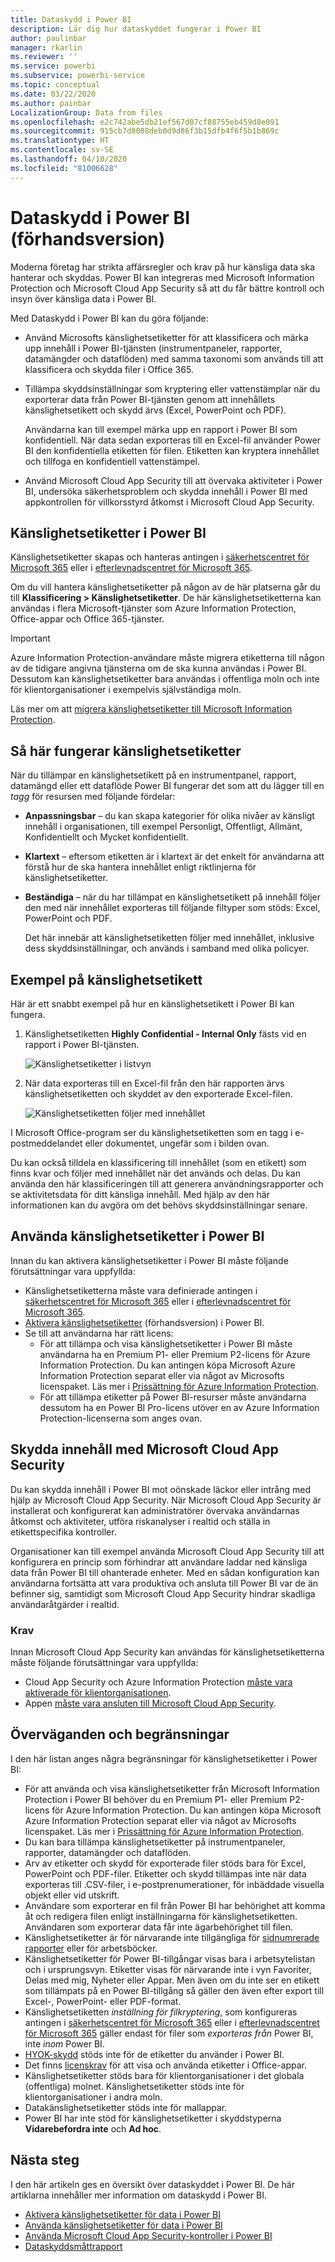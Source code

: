 ```yaml
---
title: Dataskydd i Power BI
description: Lär dig hur dataskyddet fungerar i Power BI
author: paulinbar
manager: rkarlin
ms.reviewer: ''
ms.service: powerbi
ms.subservice: powerbi-service
ms.topic: conceptual
ms.date: 03/22/2020
ms.author: painbar
LocalizationGroup: Data from files
ms.openlocfilehash: e2c742abe5db21ef567d07cf88755eb459d8e091
ms.sourcegitcommit: 915cb7d8088deb0d9d86f3b15dfb4f6f5b1b869c
ms.translationtype: HT
ms.contentlocale: sv-SE
ms.lasthandoff: 04/10/2020
ms.locfileid: "81006628"
---
```

# <a name="data-protection-in-power-bi-preview"></a>Dataskydd i Power BI (förhandsversion)

Moderna företag har strikta affärsregler och krav på hur känsliga data ska hanterar och skyddas. Power BI kan integreras med Microsoft Information Protection och Microsoft Cloud App Security så att du får bättre kontroll och insyn över känsliga data i Power BI. 

Med Dataskydd i Power BI kan du göra följande:

* Använd Microsofts känslighetsetiketter för att klassificera och märka upp innehåll i Power BI-tjänsten (instrumentpaneler, rapporter, datamängder och dataflöden) med samma taxonomi som används till att klassificera och skydda filer i Office 365. 

* Tillämpa skyddsinställningar som kryptering eller vattenstämplar när du exporterar data från Power BI-tjänsten genom att innehållets känslighetsetikett och skydd ärvs (Excel, PowerPoint och PDF). 

  Användarna kan till exempel märka upp en rapport i Power BI som konfidentiell. När data sedan exporteras till en Excel-fil använder Power BI den konfidentiella etiketten för filen. Etiketten kan kryptera innehållet och tillfoga en konfidentiell vattenstämpel.

* Använd Microsoft Cloud App Security till att övervaka aktiviteter i Power BI, undersöka säkerhetsproblem och skydda innehåll i Power BI med appkontrollen för villkorsstyrd åtkomst i Microsoft Cloud App Security. 

## <a name="sensitivity-labels-in-power-bi"></a>Känslighetsetiketter i Power BI

Känslighetsetiketter skapas och hanteras antingen i [säkerhetscentret för Microsoft 365](https://security.microsoft.com/) eller i [efterlevnadscentret för Microsoft 365](https://compliance.microsoft.com/).

Om du vill hantera känslighetsetiketter på någon av de här platserna går du till **Klassificering > Känslighetsetiketter**. De här känslighetsetiketterna kan användas i flera Microsoft-tjänster som Azure Information Protection, Office-appar och Office 365-tjänster.

> [!IMPORTANT]
> Azure Information Protection-användare måste migrera etiketterna till någon av de tidigare angivna tjänsterna om de ska kunna användas i Power BI. Dessutom kan känslighetsetiketter bara användas i offentliga moln och inte för klientorganisationer i exempelvis självständiga moln.
>
> Läs mer om att [migrera känslighetsetiketter till Microsoft Information Protection](https://docs.microsoft.com/azure/information-protection/configure-policy-migrate-labels).

## <a name="how-sensitivity-labels-work"></a>Så här fungerar känslighetsetiketter

När du tillämpar en känslighetsetikett på en instrumentpanel, rapport, datamängd eller ett dataflöde Power BI fungerar det som att du lägger till en *tagg* för resursen med följande fördelar:
* **Anpassningsbar** – du kan skapa kategorier för olika nivåer av känsligt innehåll i organisationen, till exempel Personligt, Offentligt, Allmänt, Konfidentiellt och Mycket konfidentiellt.
* **Klartext** – eftersom etiketten är i klartext är det enkelt för användarna att förstå hur de ska hantera innehållet enligt riktlinjerna för känslighetsetiketter.
* **Beständiga** – när du har tillämpat en känslighetsetikett på innehåll följer den med när innehållet exporteras till följande filtyper som stöds: Excel, PowerPoint och PDF. 

  Det här innebär att känslighetsetiketten följer med innehållet, inklusive dess skyddsinställningar, och används i samband med olika policyer. 

## <a name="sensitivity-label-example"></a>Exempel på känslighetsetikett 

Här är ett snabbt exempel på hur en känslighetsetikett i Power BI kan fungera.

1. Känslighetsetiketten **Highly Confidential - Internal Only** fästs vid en rapport i Power BI-tjänsten.

   ![Känslighetsetiketter i listvyn](media/service-security-data-protection-overview/sensitivity-labels-overview-01.png)

2. När data exporteras till en Excel-fil från den här rapporten ärvs känslighetsetiketten och skyddet av den exporterade Excel-filen.

   ![Känslighetsetiketten följer med innehållet](media/service-security-data-protection-overview/sensitivity-labels-overview-02.png)

I Microsoft Office-program ser du känslighetsetiketten som en tagg i e-postmeddelandet eller dokumentet, ungefär som i bilden ovan.

Du kan också tilldela en klassificering till innehållet (som en etikett) som finns kvar och följer med innehållet när det används och delas. Du kan använda den här klassificeringen till att generera användningsrapporter och se aktivitetsdata för ditt känsliga innehåll. Med hjälp av den här informationen kan du avgöra om det behövs skyddsinställningar senare.


## <a name="using-sensitivity-labels-in-power-bi"></a>Använda känslighetsetiketter i Power BI

Innan du kan aktivera känslighetsetiketter i Power BI måste följande förutsättningar vara uppfyllda: 

* Känslighetsetiketterna måste vara definierade antingen i [säkerhetscentret för Microsoft 365](https://security.microsoft.com/) eller i [efterlevnadscentret för Microsoft 365](https://compliance.microsoft.com/). 
* [Aktivera känslighetsetiketter](service-security-enable-data-sensitivity-labels.md) (förhandsversion) i Power BI.
* Se till att användarna har rätt licens:
  * För att tillämpa och visa känslighetsetiketter i Power BI måste användarna ha en Premium P1- eller Premium P2-licens för Azure Information Protection. Du kan antingen köpa Microsoft Azure Information Protection separat eller via något av Microsofts licenspaket. Läs mer i [Prissättning för Azure Information Protection](https://azure.microsoft.com/pricing/details/information-protection/).
  * För att tillämpa etiketter på Power BI-resurser måste användarna dessutom ha en Power BI Pro-licens utöver en av Azure Information Protection-licenserna som anges ovan. 

## <a name="protect-content-using-microsoft-cloud-app-security"></a>Skydda innehåll med Microsoft Cloud App Security

Du kan skydda innehåll i Power BI mot oönskade läckor eller intrång med hjälp av Microsoft Cloud App Security. När Microsoft Cloud App Security är installerat och konfigurerat kan administratörer övervaka användarnas åtkomst och aktiviteter, utföra riskanalyser i realtid och ställa in etikettspecifika kontroller.

Organisationer kan till exempel använda Microsoft Cloud App Security till att konfigurera en princip som förhindrar att användare laddar ned känsliga data från Power BI till ohanterade enheter. Med en sådan konfiguration kan användarna fortsätta att vara produktiva och ansluta till Power BI var de än befinner sig, samtidigt som Microsoft Cloud App Security hindrar skadliga användaråtgärder i realtid. 

### <a name="requirements"></a>Krav

Innan Microsoft Cloud App Security kan användas för känslighetsetiketterna måste följande förutsättningar vara uppfyllda: 

* Cloud App Security och Azure Information Protection [måste vara aktiverade för klientorganisationen](https://docs.microsoft.com/cloud-app-security/azip-integration).
* Appen [måste vara ansluten till Microsoft Cloud App Security](https://docs.microsoft.com/cloud-app-security/enable-instant-visibility-protection-and-governance-actions-for-your-apps).

## <a name="considerations-and-limitations"></a>Överväganden och begränsningar

I den här listan anges några begränsningar för känslighetsetiketter i Power BI:

* För att använda och visa känslighetsetiketter från Microsoft Information Protection i Power BI behöver du en Premium P1- eller Premium P2-licens för Azure Information Protection. Du kan antingen köpa Microsoft Azure Information Protection separat eller via något av Microsofts licenspaket. Läs mer i [Prissättning för Azure Information Protection](https://azure.microsoft.com/pricing/details/information-protection/).
* Du kan bara tillämpa känslighetsetiketter på instrumentpaneler, rapporter, datamängder och dataflöden.
* Arv av etiketter och skydd för exporterade filer stöds bara för Excel, PowerPoint och PDF-filer. Etiketter och skydd tillämpas inte när data exporteras till .CSV-filer, i e-postprenumerationer, för inbäddade visuella objekt eller vid utskrift.
* Användare som exporterar en fil från Power BI har behörighet att komma åt och redigera filen enligt inställningarna för känslighetsetiketten. Användaren som exporterar data får inte ägarbehörighet till filen. 
* Känslighetsetiketter är för närvarande inte tillgängliga för [sidnumrerade rapporter]( https://docs.microsoft.com/power-bi/paginated-reports-report-builder-power-bi) eller för arbetsböcker.
* Känslighetsetiketter för Power BI-tillgångar visas bara i arbetsytelistan och i ursprungsvyn. Etiketter visas för närvarande inte i vyn Favoriter, Delas med mig, Nyheter eller Appar. Men även om du inte ser en etikett som tillämpats på en Power BI-tillgång så gäller den även efter export till Excel-, PowerPoint- eller PDF-format.
* Känslighetsetiketten *inställning för filkryptering*, som konfigureras antingen i [säkerhetscentret för Microsoft 365](https://security.microsoft.com/) eller i [efterlevnadscentret för Microsoft 365](https://compliance.microsoft.com/) gäller endast för filer som *exporteras från* Power BI, inte *inom* Power BI.
* [HYOK-skydd](https://docs.microsoft.com/azure/information-protection/configure-adrms-restrictions) stöds inte för de etiketter du använder i Power BI.
* Det finns [licenskrav](https://docs.microsoft.com/microsoft-365/compliance/get-started-with-sensitivity-labels#subscription-and-licensing-requirements-for-sensitivity-labels) för att visa och använda etiketter i Office-appar.
* Känslighetsetiketter stöds bara för klientorganisationer i det globala (offentliga) molnet. Känslighetsetiketter stöds inte för klientorganisationer i andra moln.
* Datakänslighetsetiketter stöds inte för mallappar.
* Power BI har inte stöd för känslighetsetiketter i skyddstyperna **Vidarebefordra inte** och **Ad hoc**.

## <a name="next-steps"></a>Nästa steg

I den här artikeln ges en översikt över dataskyddet i Power BI. De här artiklarna innehåller mer information om dataskydd i Power BI. 

* [Aktivera känslighetsetiketter för data i Power BI](service-security-enable-data-sensitivity-labels.md)
* [Använda känslighetsetiketter för data i Power BI](../designer/service-security-apply-data-sensitivity-labels.md)
* [Använda Microsoft Cloud App Security-kontroller i Power BI](service-security-using-microsoft-cloud-app-security-controls.md)
* [Dataskyddsmåttrapport](service-security-data-protection-metrics-report.md)